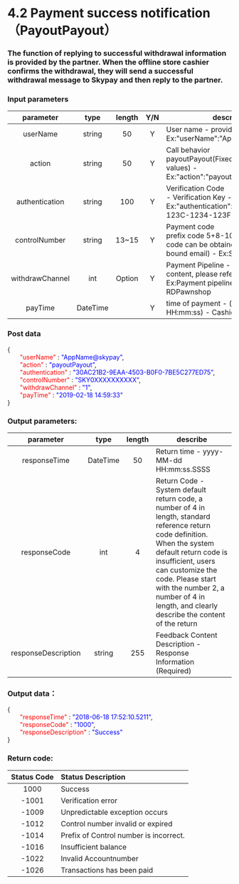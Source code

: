 # 4.2 Payment success notification（PayoutPayout）

### The function of replying to successful withdrawal information is provided by the partner. When the offline store cashier confirms the withdrawal, they will send a successful withdrawal message to Skypay and then reply to the partner.

### Input parameters
| parameter                        |    type     | length   |Y/N |describe|
| :-------------------------: | :-----------: |:-----:|:--:|--------------------------------|   
|userName|string|50|Y|User name - provided by SkyPay - Ex:"userName":"AppName@skypay"|
|action|string|50|Y|Call behavior<br>payoutPayout(Fixed parameter values) - Ex:"action":"payoutPayout"|
|authentication |string |100|Y|Verification Code<br> - Verification Key - Ex:"authentication":"E1234567-123C-1234-123F-A12345670"|
|controlNumber |string|13~15|Y|Payment code <br> prefix code 5+8-10 digits (prefix code can be obtained from the bound email) - Ex:SKY**12345678|
|withdrawChannel|int |Option|Y|Payment Pipeline - For detailed content, please refer to Chapter 9 - Ex:Payment pipeline name 9	RDPawnshop|
|payTime|DateTime||Y |time of payment - (yyyy-MM-dd HH:mm:ss) - Cashier payment time|

### Post data

{<br>
    <font color=red>&ensp;&ensp;&ensp;&ensp;"userName"</font> : <font color=blue>"AppName@skypay"</font>,<br>
    <font color=red>&ensp;&ensp;&ensp;&ensp;"action"</font> : <font color=blue>"payoutPayout"</font>,<br>
    <font color=red>&ensp;&ensp;&ensp;&ensp;"authentication"</font> : <font color=blue>"30AC21B2-9EAA-4503-B0F0-7BE5C277ED75"</font>,<br>
    <font color=red>&ensp;&ensp;&ensp;&ensp;"controlNumber"</font> : <font color=blue>"SKY0XXXXXXXXXX"</font>,<br>
    <font color=red>&ensp;&ensp;&ensp;&ensp;"withdrawChannel"</font> : <font color=blue>"1"</font>,<br>
    <font color=red>&ensp;&ensp;&ensp;&ensp;"payTime"</font> : <font color=blue>"2019-02-18 14:59:33"</font><br>
}


### Output parameters:

| parameter                        |    type     | length    |describe|
| :-------------------------: | :-----------: |:-----:|--------------------------------|   
|responseTime |DateTime|50|Return time - yyyy-MM-dd HH:mm:ss.SSSS|
|responseCode  |int|4|Return Code - System default return code, a number of 4 in length, standard reference return code definition. When the system default return code is insufficient, users can customize the code. Please start with the number 2, a number of 4 in length, and clearly describe the content of the return|
|responseDescription |string|255|Feedback Content Description - Response Information (Required)|


### Output data：

{<br>
  <font color=red>&ensp;&ensp;&ensp;&ensp;"responseTime"</font> : <font color=blue>"2018-06-18 17:52:10.5211"</font>,<br>
  <font color=red>&ensp;&ensp;&ensp;&ensp;"responseCode"</font> : <font color=blue>"1000"</font>,<br>
  <font color=red>&ensp;&ensp;&ensp;&ensp;"responseDescription"</font> : <font color=blue>"Success"</font><br>
}


### Return code:

| Status Code                        |   Status Description   | 
| :-------------------------: | :----------- |
|1000 |Success|
|-1001|Verification error|
|-1009|Unpredictable exception occurs|
|-1012|Control number invalid or expired|
|-1014|Prefix of Control number is incorrect.|
|-1016|Insufficient balance|
|-1022|Invalid Accountnumber|
|-1026|Transactions has been paid|
